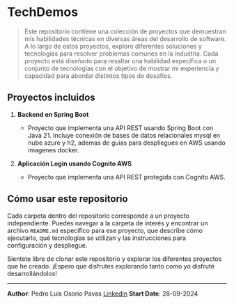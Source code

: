 # TechDemos

> Este repositorio contiene una colección de proyectos que demuestran mis habilidades técnicas en diversas áreas del desarrollo de software. A lo largo de estos proyectos, exploro diferentes soluciones y tecnologías para resolver problemas comunes en la industria. Cada proyecto está diseñado para resaltar una habilidad específica o un conjunto de tecnologías con el objetivo de mostrar mi experiencia y capacidad para abordar distintos tipos de desafíos.

## Proyectos incluidos

1. **Backend en Spring Boot**
   - Proyecto que implementa una API REST usando Spring Boot con Java 21. Incluye conexión de bases de datos relacionales mysql en nube azure y h2, ademas de guías para despliegues en AWS usando imagenes docker.
   
2. **Aplicación Login usando Cognito AWS**
   - Proyecto que implementa una API REST protegida con Cognito AWS. 

## Cómo usar este repositorio

Cada carpeta dentro del repositorio corresponde a un proyecto independiente. Puedes navegar a la carpeta de interés y encontrar un archivo `README.md` específico para ese proyecto, que describe cómo ejecutarlo, qué tecnologías se utilizan y las instrucciones para configuración y despliegue.

Sientete libre de clonar este repositorio y explorar los diferentes proyectos que he creado. ¡Espero que disfrutes explorando tanto como yo disfruté desarrollándolos!

---

**Author**: Pedro Luis Osorio Pavas [Linkedin](www.linkedin.com/in/pedro-luis-osorio-pavas-68b3a7106)
**Start Date**: 28-09-2024

